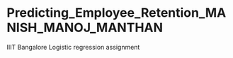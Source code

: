 # Predicting_Employee_Retention_MANISH_MANOJ_MANTHAN
IIIT Bangalore Logistic regression assignment 
